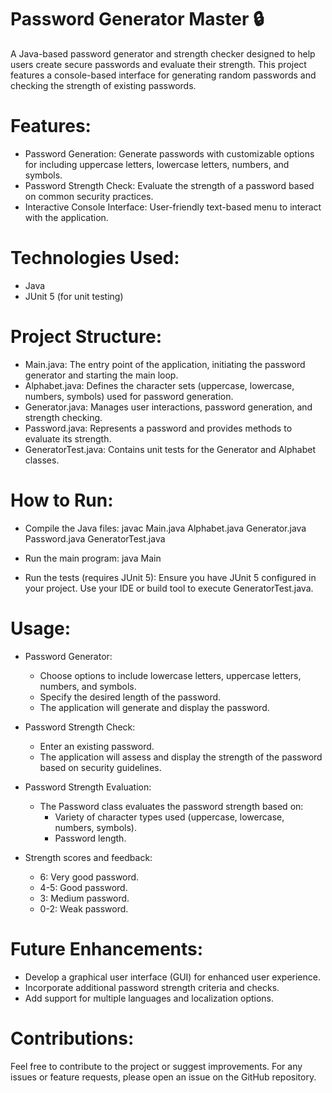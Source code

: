 # Password Generator Master 🔒
A Java-based password generator and strength checker designed to help users create secure passwords and evaluate their strength. This project features a console-based interface for generating random passwords and checking the strength of existing passwords.

# Features:
- Password Generation: Generate passwords with customizable options for including uppercase letters, lowercase letters, numbers, and symbols.
- Password Strength Check: Evaluate the strength of a password based on common security practices.
- Interactive Console Interface: User-friendly text-based menu to interact with the application.

# Technologies Used:
- Java
- JUnit 5 (for unit testing)

# Project Structure:
- Main.java: The entry point of the application, initiating the password generator and starting the main loop.
- Alphabet.java: Defines the character sets (uppercase, lowercase, numbers, symbols) used for password generation.
- Generator.java: Manages user interactions, password generation, and strength checking.
- Password.java: Represents a password and provides methods to evaluate its strength.
- GeneratorTest.java: Contains unit tests for the Generator and Alphabet classes.

# How to Run:
- Compile the Java files:
    javac Main.java Alphabet.java Generator.java Password.java GeneratorTest.java

- Run the main program:
    java Main
  
- Run the tests (requires JUnit 5): Ensure you have JUnit 5 configured in your project. Use your IDE or build tool to execute GeneratorTest.java.

# Usage:
- Password Generator:
    - Choose options to include lowercase letters, uppercase letters, numbers, and symbols.
    - Specify the desired length of the password.
    - The application will generate and display the password.

- Password Strength Check:
    - Enter an existing password.
    - The application will assess and display the strength of the password based on security guidelines.

- Password Strength Evaluation:
     - The Password class evaluates the password strength based on:
        - Variety of character types used (uppercase, lowercase, numbers, symbols).
        - Password length.

- Strength scores and feedback:
  - 6: Very good password.
  - 4-5: Good password.
  - 3: Medium password.
  - 0-2: Weak password.

# Future Enhancements:
- Develop a graphical user interface (GUI) for enhanced user experience.
- Incorporate additional password strength criteria and checks.
- Add support for multiple languages and localization options.

# Contributions:
Feel free to contribute to the project or suggest improvements. For any issues or feature requests, please open an issue on the GitHub repository.
